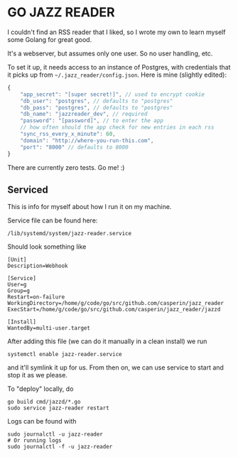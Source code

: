 # GO JAZZ READER

I couldn't find an RSS reader that I liked, so I wrote my own to learn myself
some Golang for great good.

It's a webserver, but assumes only one user. So no user handling, etc.

To set it up, it needs access to an instance of Postgres, with credentials that
it picks up from `~/.jazz_reader/config.json`. Here is mine (slightly edited):
```js
{
    "app_secret": "[super secret!]", // used to encrypt cookie
    "db_user": "postgres", // defaults to "postgres"
    "db_pass": "postgres", // defaults to "postgres"
    "db_name": "jazzreader_dev", // required
    "password": "[password]", // to enter the app
    // how often should the app check for new entries in each rss
    "sync_rss_every_x_minute": 60,
    "domain": "http://where-you-run-this.com",
    "port": "8000" // defaults to 8000
}
```

There are currently zero tests. Go me! :)

## Serviced

This is info for myself about how I run it on my machine.

Service file can be found here:
```
/lib/systemd/system/jazz-reader.service
```
Should look something like
```
[Unit]
Description=Webhook

[Service]
User=g
Group=g
Restart=on-failure
WorkingDirectory=/home/g/code/go/src/github.com/casperin/jazz_reader
ExecStart=/home/g/code/go/src/github.com/casperin/jazz_reader/jazzd

[Install]
WantedBy=multi-user.target
```
After adding this file (we can do it manually in a clean install) we run
```
systemctl enable jazz-reader.service
```
and it'll symlink it up for us. From then on, we can use service to start and stop it as we please.

To "deploy" locally, do
```
go build cmd/jazzd/*.go
sudo service jazz-reader restart
```

Logs can be found with
```
sudo journalctl -u jazz-reader
# Or running logs
sudo journalctl -f -u jazz-reader
```
